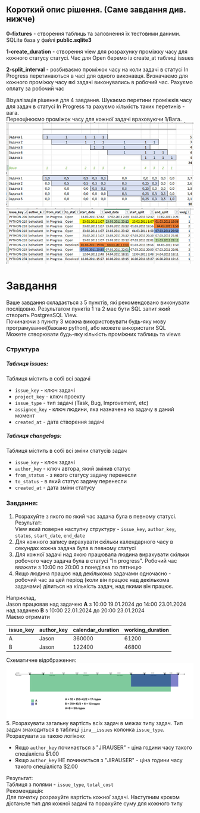 ## Короткий опис рішення. (Саме завдання див. нижче)
**0-fixtures** - створення таблиць та заповнення їх тестовими даними. SQLite база у файлі  **public.sqlite3**

**1-create_duration** - створення view для розрахунку проміжку  часу для кожного статусу статусі. Час для Open беремо із create_at таблиці issues

**2-split_interval** - розбиваємо проміжок часу на коли задачі в статусі In Progress перетинаються в часі для одного виконавця. Визначаємо для кожного проміжку часу які задачі виконувались в робочий час. Рахуємо  оплату за робочий час


Візуалізація рішення для 4 завдання. Шукаємо перетини проміжків часу для задач в статусі In Progress та рахуємо кількість таких перетинів - вага.  
Переоцінюємо проміжок часу для кожної задачі враховуючи 1/Вага.
![Example](example_2.jpg "Example")
![Example](example_1.jpg "Example")





# Завдання
Ваше завдання складається з 5 пунктів, які рекомендовано виконувати послідовно. Результатом пунктів 1 та 2 має бути SQL запит який створить PostgresSQL View.<br>
Починаючи з пункту 3 можна використовувати будь-яку мову програмування(бажано python), або можете використати SQL<br>
Можете створювати будь-яку кількість проміжних таблиць та views<br>

### Структура
##### Таблиця issues:
Таблиця містить в собі всі задачі
- `issue_key` - ключ задачі
- `project_key` - ключ проекту
- `issue_type` - тип задачі (Task, Bug, Improvement, etc)
- `assignee_key` - ключ людини, яка назначена на задачу в даний момент
- `created_at` - дата створення задачі

##### Таблиця changelogs:
Таблиця містить в собі всі зміни статусів задач
- `issue_key` - ключ задачі
- `author_key` - ключ автора, який змінив статус
- `from_status` - з якого статусу задачу перенесли
- `to_status` - в який статус задачу перенесли
- `created_at` - дата зміни статусу

### Завдання:
1. Розрахуйте з якого по який час задача була в певному статусі.<br>
Результат:<br>
View який поверне наступну структуру - `issue_key`, `author_key`, `status`, `start_date`, `end_date`
2. Для кожного запису вирахувати скільки календарного часу в секундах кожна задача була в певному статусі
3. Для кожної задачі над якою працювала людина вирахувати скільки робочого часу задача була в статусі "In progress". Робочий час вважати з 10:00 по 20:00 з понеділка по пятницю
4. Якщо людина працює над декількома задачами одночасно - робочий час за цей період (коли він працює над декількома задачами) ділиться на кількість задач, над якими він працює.

Наприклад,<br>
Jason працював над задачею **A** з 10:00 19.01.2024 до 14:00 23.01.2024<br>
над задачею **B** з 10:00 22.01.2024 до 20:00 23.01.2024<br>
Маємо отримати

| issue_key | author_key | calendar_duration | working_duration |
| --- | --- | --- | --- |
| A | Jason | 360000 | 61200 |
| B | Jason | 122400 | 46800 |

Схематичне відображення:
![Example](example_4.png "Example")
5. Розрахувати загальну вартість всіх задач в межах типу задач. Тип задач знаходиться в таблиці `jira__issues` колонка `issue_type`. Розрахувати за такою логікою:
 - Якщо `author_key` починається з "JIRAUSER" - ціна години часу такого спеціаліста $1.00
 - Якщо `author_key` НЕ починається з "JIRAUSER" - ціна години часу такого спеціаліста $2.00

Результат:<br>
Таблиця з полями - `issue_type`, `total_cost`<br>
Рекомендація:<br>
Для початку розрахуйте вартість кожної задачі. Наступним кроком дістаньте тип для кожної задачі та порахуйте суму для кожного типу
